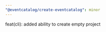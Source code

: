 ```yaml
---
"@eventcatalog/create-eventcatalog": minor
---
```


feat(cli): added ability to create empty project
